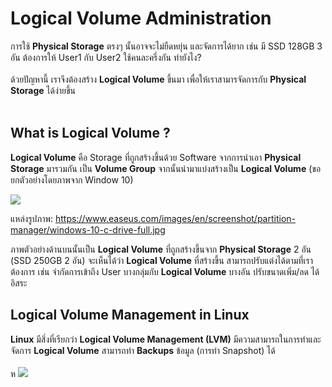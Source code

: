 # Logical Volume Administration

การใช้ **Physical Storage** ตรงๆ นั้นอาจจะไม่ยืดหยุ่น และจัดการได้ยาก เช่น มี SSD 128GB 3 อัน ต้องการให้ User1 กับ User2 ใช้คนละครึ่งกัน ทำยังไง?<br><br> ด้วยปัญหานี้ เราจึงต้องสร้าง **Logical Volume** ขึ้นมา เพื่อให้เราสามารจัดการกับ **Physical Storage** ได้ง่ายขึ้น <br><br>




## What is Logical Volume ?
**Logical Volume** คือ Storage ที่ถูกสร้างขึ้นด้วย Software จากการนำเอา **Physical Storage** มารวมกัน เป็น **Volume Group** จากนั้นนำมาแบ่งสร้างเป็น **Logical Volume** (ขอยกตัวอย่างโดยภาพจาก Window 10)

<img src="https://www.easeus.com/images/en/screenshot/partition-manager/windows-10-c-drive-full.jpg">

แหล่งรูปภาพ: https://www.easeus.com/images/en/screenshot/partition-manager/windows-10-c-drive-full.jpg

ภาพตัวอย่างด้านบนนั้นเป็น **Logical Volume** ที่ถูกสร้างขึ้นจาก **Physical Storage** 2 อัน (SSD 250GB 2 อัน) จะเห็นได้ว่า **Logical Volume** ที่สร้างขึ้น สามารถปรับแต่งได้ตามที่เราต้องการ เช่น จำกัดการเข้าถึง User บางกลุ่มกับ **Logical Volume** บางอัน ปรับขนาดเพิ่ม/ลด ได้อิสระ




## Logical Volume Management in Linux

**Linux** มีสิ่งที่เรียกว่า **Logical Volume Management (LVM)** มีความสามารถในการทำและจัดการ **Logical Volume**  สามารถทำ **Backups** ข้อมูล (การทำ Snapshot) ได้
<br>
<br>ห
<img  src="https://www.cyberciti.biz/media/new/faq/2018/08/Shows-information-about-available-LVM-logical-volumes.png">

